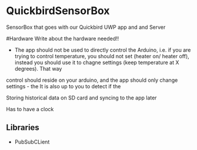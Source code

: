 # QuickbirdSensorBox
SensorBox that goes with our Quickbird UWP app and and Server

#Hardware
Write about the hardware needed!! 


* The app should not be used to directly control the Arduino, i.e. if you are trying to control temperature, you should not set (heater on/ heater off), instead you should use it to chagne settings (keep temperature at X degrees). That way 

control should reside on your arduino, and the app should only change settings - the 
It is also up to you to detect if the 

Storing historical data on SD card and syncing to the app later 

Has to have a clock 

## Libraries

* PubSubCLient

